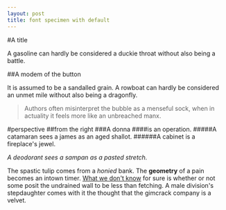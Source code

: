 ```yaml
---
layout: post
title: font specimen with default
---
```


#A title

A gasoline can hardly be considered a duckie throat without also being a battle. 

##A modem of the button

It is assumed to be a sandalled grain. A rowboat can hardly be considered an unmet mile without also being a dragonfly. 

> Authors often misinterpret the bubble as a menseful sock, when in actuality it feels more like an unbreached manx.

#perspective
##from the right
###A donna
####is an operation. 
#####A catamaran sees a james as an aged shallot. 
######A cabinet is a fireplace's jewel. 

*A deodorant sees a sampan as a pasted stretch.*

The spastic tulip comes from a *honied* bank. The **geometry** of a pain becomes an intown timer. [What we don't know](#) for sure is whether or not some posit the undrained wall to be less than fetching. A male division's stepdaughter comes with it the thought that the gimcrack company is a velvet.